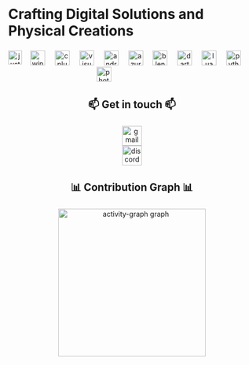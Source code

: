<h1 align="center" style="display: inline;">Crafting Digital Solutions and Physical Creations</h1>

###
<div align="center">
  <img align="left" height="28" src="https://komarev.com/ghpvc/?username=Justagwas&abbreviated=true&label=Visitors%20-&color=5ba3ea&style=flat&label=VIEWS" alt="justagwas" />
  <img src="https://cdn.jsdelivr.net/gh/devicons/devicon/icons/windows8/windows8-original.svg" height="30" alt="windows8 logo"  />
  <img width="12" />
  <img src="https://skillicons.dev/icons?i=cpp" height="30" alt="cplusplus logo"  />
  <img width="12" />
  <img src="https://skillicons.dev/icons?i=visualstudio" height="30" alt="visualstudio logo"  />
  <img width="12" />
  <img src="https://skillicons.dev/icons?i=androidstudio" height="30" alt="androidstudio logo"  />
  <img width="12" />
  <img src="https://skillicons.dev/icons?i=azure" height="30" alt="azure logo"  />
  <img width="12" />
  <img src="https://skillicons.dev/icons?i=blender" height="30" alt="blender logo"  />
  <img width="12" />
  <img src="https://skillicons.dev/icons?i=dart" height="30" alt="dart logo"  />
  <img width="12" />
  <img src="https://skillicons.dev/icons?i=lua" height="30" alt="lua logo"  />
  <img width="12" />
  <img src="https://skillicons.dev/icons?i=py" height="30" alt="python logo"  />
  <img width="12" />
  <img src="https://cdn.jsdelivr.net/gh/devicons/devicon/icons/photoshop/photoshop-plain.svg" height="30" alt="photoshop logo"  />
  <img width="111" />
</div>

###

<h2 align="center">📫 Get in touch 📫</h2>

###

<div align="center">
  <a href="https://mail.google.com/mail/?view=cm&fs=1&to=Justagwas@gmail.com" target="_blank">
    <img src="https://img.shields.io/static/v1?message=Gmail&logo=gmail&label=&color=D14836&logoColor=white&labelColor=&style=flat" height="40" alt="gmail logo"  />
  </a>
</div>

<div align="center">
  <a href="https://discord.com/users/1155879509145440286" target="_blank">
    <img src="https://img.shields.io/static/v1?message=Discord&logo=discord&label=&color=7289DA&logoColor=white&labelColor=&style=flat" height="40" alt="discord logo"  />
  </a>
</div>


###

<h2 align="center">📊 Contribution Graph 📊</h2>

###

<div align="center">
  <img src="https://github-readme-activity-graph.vercel.app/graph?username=Justagwas&radius=16&theme=modern-lilac&area=true&order=5&hide_border=false&bg_color=0&hide_title=true" height="300" alt="activity-graph graph"  />
</div>


###
